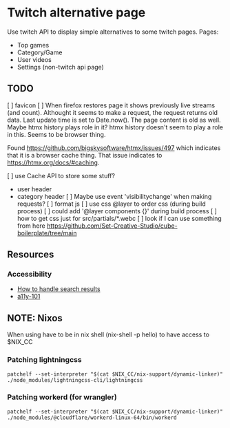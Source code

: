 # Twitch alternative page
Use twitch API to display simple alternatives to some twitch pages.
Pages:
* Top games
* Category/Game
* User videos
* Settings (non-twitch api page)

## TODO
[ ] favicon
[ ] When firefox restores page it shows previously live streams (and count).
  Althought it seems to make a request, the request returns old data. Last update
  time is set to Date.now().
  The page content is old as well. Maybe htmx history plays role in it? htmx history
  doesn't seem to play a role in this. Seems to be browser thing.

  Found https://github.com/bigskysoftware/htmx/issues/497 which indicates that
  it is a browser cache thing. That issue indicates to https://htmx.org/docs/#caching.
  
[ ] use Cache API to store some stuff?
  - user header
  - category header
[ ] Maybe use event 'visibilitychange' when making requests?
[ ] format js
[ ] use css @layer to order css (during build process)
  [ ] could add '@layer components {}' during build process 
[ ] how to get css just for src/partials/*.webc
[ ] look if I can use something from here https://github.com/Set-Creative-Studio/cube-boilerplate/tree/main

## Resources

### Accessibility
* [How to handle search results](https://www.sajari.com/blog/wcag-compliance-guide)
* [a11y-101](https://a11y-101.com)

## NOTE: Nixos 
When using have to be in nix shell (nix-shell -p hello) to have access to $NIX_CC

### Patching lightningcss
```
patchelf --set-interpreter "$(cat $NIX_CC/nix-support/dynamic-linker)" ./node_modules/lightningcss-cli/lightningcss
```

### Patching workerd (for wrangler)
```
patchelf --set-interpreter "$(cat $NIX_CC/nix-support/dynamic-linker)" ./node_modules/@cloudflare/workerd-linux-64/bin/workerd
```


